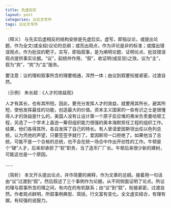 ```yaml
---
title: 先虚后实
layout: post
categories: 议论文写作
tags: 议论文写作
---
```


〔释义〕 与先实后虚相反的结构安排是先虚后实。虚写，即指议论，或提出论题，作为全文(或全段)议论的总纲；或亮出观点，作为评论是非的标准；或摆出错误观点，作为批驳的靶子。实写，即指叙事，是为阐明论题、证明论点、批驳错误观点提供事实论据。“议”，起统帅作用，“叙”，收证明(或反驳)之效。议为“主”，叙为“宾”，“宾”为“主”服务。

要注意：议的理和叙事所含的理要相通，浑然一体；由议到叙要衔接紧密，过渡自然。

〔示例〕 朱长超：《人才的效益观》

人才有其长，也有其所短。因此，要充分发挥人才的效益，就要用其所长，避其所短，使他发挥最佳的功能，创造最大的价值。资本主义国家的一些有识之士是很懂得人才的效益是什么的，美国人没有让设计第一个原子反应堆的弗米负责曼哈顿工程，另选了一个学术上虽逊一筹但组织能力很强的奥本海默担任工程的组织工作。结果，他们各得其所，各自发挥了自己的特长。有人曾请爱因斯坦出任以色列总统，认为凭他的声望，只要签签字就行了。爱因斯坦一口拒绝了。如果他当了总统，可能不是一个合格的总统，也不会在统一场合中作出开创性的工作。牛顿是个“硬”人才，后来却承担了“软”职务，当了造币厂厂长。牛顿后来很少新的建树，可能这也是一个原因。

……

〔简析〕 本文开头提出论点，并作简要的阐释，作为文章的总纲。接着用一句话由“议”过渡到“叙”。然后叙述了三个事例作为论据，从不同侧面证明了论点。所议的理与叙事所含的理之间，有内在的有机联系；由“议”到“叙”，衔接紧密，过渡自然。作者观点鲜明，所叙事例典型、简括，行文富有变化。全文虚实结合，有理有据，有较强的说服力。 